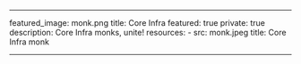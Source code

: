 
---
featured_image: monk.png
title: Core Infra
featured: true
private: true 
description: Core Infra monks, unite!
resources:
    - src: monk.jpeg
      title: Core Infra monk

---
